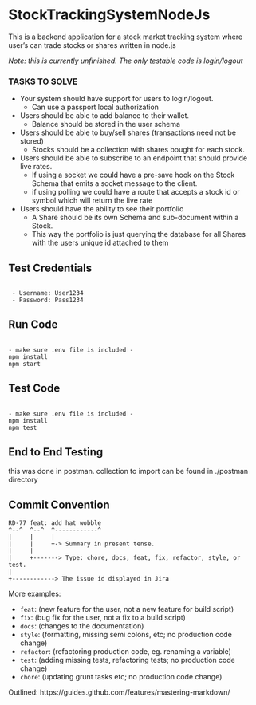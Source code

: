 # StockTrackingSystemNodeJs
This is a backend application for a stock market tracking system where user’s can trade stocks or shares written in node.js

_Note: this is currently unfinished. The only testable code is login/logout_

### TASKS TO SOLVE
* Your system should have support for users to login/logout.
  * Can use a passport local authorization
* Users should be able to add balance to their wallet.
  * Balance should be stored in the user schema
* Users should be able to buy/sell shares (transactions need not be stored)
  * Stocks should be a collection with shares bought for each stock.
* Users should be able to subscribe to an endpoint that should provide live rates.
  * If using a socket we could have a pre-save hook on the Stock Schema that emits a socket message to the client.
  * if using polling we could have a route that accepts a stock id or symbol which will return the live rate
* Users should have the ability to see their portfolio
  * A Share should be its own Schema and sub-document within a Stock.
  * This way the portfolio is just querying the database for all Shares with the users unique id attached to them

## Test Credentials
<pre><code>
 - Username: User1234
 - Password: Pass1234
</code></pre>

## Run Code
<pre><code>
- make sure .env file is included - 
npm install
npm start
</code></pre>


## Test Code
<pre><code>
- make sure .env file is included - 
npm install
npm test
</code></pre>

## End to End Testing
this was done in postman. 
collection to import can be found in ./postman directory


## Commit Convention
<pre><code>RD-77 feat: add hat wobble
^--^  ^--^  ^------------^
|     |     |
|     |     +-&gt; Summary in present tense.
|     |
|     +-------&gt; Type: chore, docs, feat, fix, refactor, style, or test.
|
+------------&gt; The issue id displayed in Jira
</code></pre>
More examples:
<ul>
<li><code>feat</code>: (new feature for the user, not a new feature for build script)</li>
<li><code>fix</code>: (bug fix for the user, not a fix to a build script)</li>
<li><code>docs</code>: (changes to the documentation)</li>
<li><code>style</code>: (formatting, missing semi colons, etc; no production code change)</li>
<li><code>refactor</code>: (refactoring production code, eg. renaming a variable)</li>
<li><code>test</code>: (adding missing tests, refactoring tests; no production code change)</li>
<li><code>chore</code>: (updating grunt tasks etc; no production code change)</li>
</ul>
Outlined: https://guides.github.com/features/mastering-markdown/
